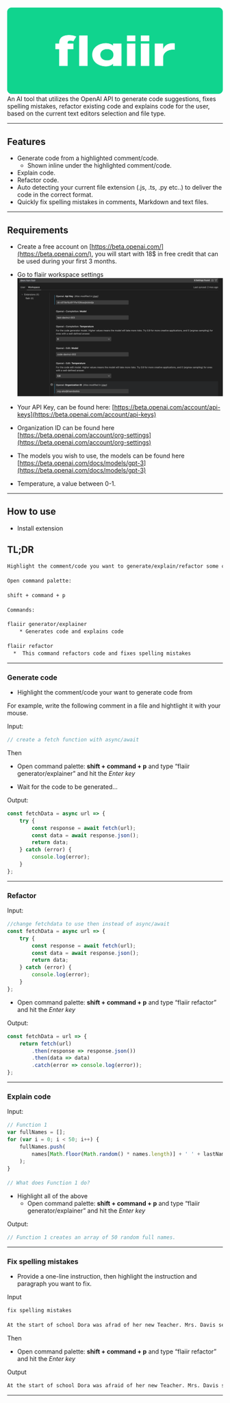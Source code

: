 ![flaiir](/images/banner.png)
An AI tool that utilizes the OpenAI API to generate code suggestions, fixes spelling mistakes, refactor existing code and explains code for the user, based on the current text editors selection and file type.

---

## Features

- Generate code from a highlighted comment/code.
  - Shown inline under the highlighted comment/code.
- Explain code.
- Refactor code.
- Auto detecting your current file extension (.js, .ts, .py etc..) to deliver the code in the correct format.
- Quickly fix spelling mistakes in comments, Markdown and text files.

---

## **Requirements**

- Create a free account on [https://beta.openai.com/](https://beta.openai.com/), you will start with 18$ in free credit that can be used during your first 3 months.

- Go to flaiir workspace settings
  ![settings](/images/settings.png)
- Your API Key, can be found here: [https://beta.openai.com/account/api-keys](https://beta.openai.com/account/api-keys)
- Organization ID can be found here [https://beta.openai.com/account/org-settings](https://beta.openai.com/account/org-settings)
- The models you wish to use, the models can be found here [https://beta.openai.com/docs/models/gpt-3](https://beta.openai.com/docs/models/gpt-3)
- Temperature, a value between 0-1.

---

## How to use

- Install extension

## TL;DR

```txt
Highlight the comment/code you want to generate/explain/refactor some code or text from.

Open command palette:

shift + command + p

Commands:

flaiir generator/explainer
	* Generates code and explains code

flaiir refactor
  *  This command refactors code and fixes spelling mistakes
```

---

### Generate code

- Highlight the comment/code your want to generate code from

For example, write the following comment in a file and hightlight it with your mouse.

Input:

```js
// create a fetch function with async/await
```

Then

- Open command palette: **shift + command + p** and type “flaiir generator/explainer” and hit the _Enter key_

- Wait for the code to be generated...

Output:

```js
const fetchData = async url => {
	try {
		const response = await fetch(url);
		const data = await response.json();
		return data;
	} catch (error) {
		console.log(error);
	}
};
```

---

### Refactor

Input:

```js
//change fetchdata to use then instead of async/await
const fetchData = async url => {
	try {
		const response = await fetch(url);
		const data = await response.json();
		return data;
	} catch (error) {
		console.log(error);
	}
};
```

- Open command palette: **shift + command + p** and type “flaiir refactor” and hit the _Enter key_

Output:

```js
const fetchData = url => {
	return fetch(url)
		.then(response => response.json())
		.then(data => data)
		.catch(error => console.log(error));
};
```

---

### Explain code

Input:

```js
// Function 1
var fullNames = [];
for (var i = 0; i < 50; i++) {
	fullNames.push(
		names[Math.floor(Math.random() * names.length)] + ' ' + lastNames[Math.floor(Math.random() * lastNames.length)]
	);
}

// What does Function 1 do?
```

- Highlight all of the above
  - Open command palette: **shift + command + p** and type “flaiir generator/explainer” and hit the _Enter key_

Output:

```js
// Function 1 creates an array of 50 random full names.
```

---

### Fix spelling mistakes

- Provide a one-line instruction, then highlight the instruction and paragraph you want to fix.

Input

```md
fix spelling mistakes

At the start of school Dora was afrad of her new Teacher. Mrs. Davis seamed nice, but she had so manny rules for the class to folow. Scare someone to pieces. As the school year cotinued, Dora begun to understan how the Teacher come up with the rules The rules were their so students would be respecful of theyselves and each other. By the end of the year, Dora though Mrs. Davis was the best Teacher she evere had!
```

Then

- Open command palette: **shift + command + p** and type “flaiir refactor” and hit the _Enter key_

Output

```md
At the start of school Dora was afraid of her new Teacher. Mrs. Davis seemed nice, but she had so many rules for the class to follow. Scare someone to pieces. As the school year continued, Dora began to understand how the Teacher come up with the rules The rules were their so students would be respectful of them selves and each other. By the end of the year, Dora thought Mrs. Davis was the best Teacher she ever had!
```

---
